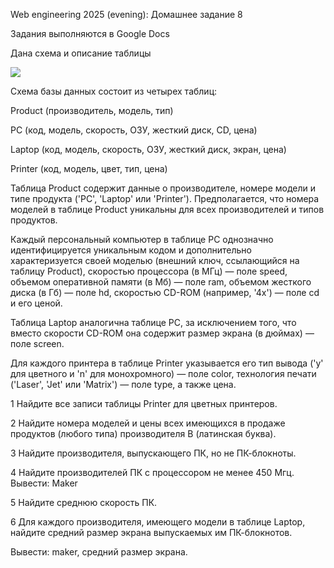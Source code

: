 Web engineering 2025 (evening): Домашнее задание 8

Задания выполняются в Google Docs

Дана схема и описание таблицы

![](https://lh7-qw.googleusercontent.com/docsz/AD_4nXfJl2PDWQ96CQdemsCG107vmoFmGCvrUspbVCdn5d3zGEwPBaWcvBFjvIgue2BHMMhbgfs0Et1z_xBF4HwoWN31gvNDgDchZ_x2WY31tTvePoM7p9LfOzKcOhhq4znscs43IiBInYpbtyXaSNC3WLptBstK?key=2WaRZgwQrlSVPcctHN1l6A)

Схема базы данных состоит из четырех таблиц:

Product (производитель, модель, тип)

PC (код, модель, скорость, ОЗУ, жесткий диск, CD, цена)

Laptop (код, модель, скорость, ОЗУ, жесткий диск, экран, цена)

Printer (код, модель, цвет, тип, цена)

Таблица Product содержит данные о производителе, номере модели и типе продукта ('PC', 'Laptop' или 'Printer'). Предполагается, что номера моделей в таблице Product уникальны для всех производителей и типов продуктов.

Каждый персональный компьютер в таблице PC однозначно идентифицируется уникальным кодом и дополнительно характеризуется своей моделью (внешний ключ, ссылающийся на таблицу Product), скоростью процессора (в МГц) — поле speed, объемом оперативной памяти (в Мб) — поле ram, объемом жесткого диска (в Гб) — поле hd, скоростью CD-ROM (например, '4x') — поле cd и его ценой.

Таблица Laptop аналогична таблице PC, за исключением того, что вместо скорости CD-ROM она содержит размер экрана (в дюймах) — поле screen.

Для каждого принтера в таблице Printer указывается его тип вывода ('y' для цветного и 'n' для монохромного) — поле color, технология печати ('Laser', 'Jet' или 'Matrix') — поле type, а также цена.


1 Найдите все записи таблицы Printer для цветных принтеров.

2 Найдите номера моделей и цены всех имеющихся в продаже продуктов (любого типа) производителя B (латинская буква).

3 Найдите производителя, выпускающего ПК, но не ПК-блокноты.

4 Найдите производителей ПК с процессором не менее 450 Мгц. Вывести: Maker

5 Найдите среднюю скорость ПК.

6 Для каждого производителя, имеющего модели в таблице Laptop, найдите средний размер экрана выпускаемых им ПК-блокнотов.

Вывести: maker, средний размер экрана.
